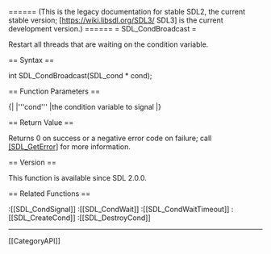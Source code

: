====== (This is the legacy documentation for stable SDL2, the current stable version; [https://wiki.libsdl.org/SDL3/ SDL3] is the current development version.) ======
= SDL_CondBroadcast =

Restart all threads that are waiting on the condition variable.

== Syntax ==

<syntaxhighlight lang='c'>
int SDL_CondBroadcast(SDL_cond * cond);
</syntaxhighlight>

== Function Parameters ==

{|
|'''cond'''
|the condition variable to signal
|}

== Return Value ==

Returns 0 on success or a negative error code on failure; call
[[SDL_GetError]]() for more information.

== Version ==

This function is available since SDL 2.0.0.

== Related Functions ==

:[[SDL_CondSignal]]
:[[SDL_CondWait]]
:[[SDL_CondWaitTimeout]]
:[[SDL_CreateCond]]
:[[SDL_DestroyCond]]

----
[[CategoryAPI]]



